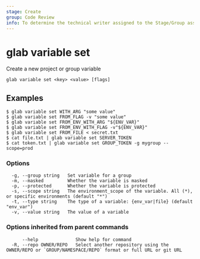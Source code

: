```yaml
---
stage: Create
group: Code Review
info: To determine the technical writer assigned to the Stage/Group associated with this page, see https://about.gitlab.com/handbook/product/ux/technical-writing/#assignments
---
```


<!--
This documentation is auto generated by a script.
Please do not edit this file directly, check cmd/gen-docs/docs.go.
-->

# glab variable set

Create a new project or group variable

```plaintext
glab variable set <key> <value> [flags]
```

## Examples

```plaintext
$ glab variable set WITH_ARG "some value"
$ glab variable set FROM_FLAG -v "some value"
$ glab variable set FROM_ENV_WITH_ARG "${ENV_VAR}"
$ glab variable set FROM_ENV_WITH_FLAG -v"${ENV_VAR}"
$ glab variable set FROM_FILE < secret.txt
$ cat file.txt | glab variable set SERVER_TOKEN
$ cat token.txt | glab variable set GROUP_TOKEN -g mygroup --scope=prod

```

### Options

```plaintext
  -g, --group string   Set variable for a group
  -m, --masked         Whether the variable is masked
  -p, --protected      Whether the variable is protected
  -s, --scope string   The environment_scope of the variable. All (*), or specific environments (default "*")
  -t, --type string    The type of a variable: {env_var|file} (default "env_var")
  -v, --value string   The value of a variable
```

### Options inherited from parent commands

```plaintext
      --help              Show help for command
  -R, --repo OWNER/REPO   Select another repository using the OWNER/REPO or `GROUP/NAMESPACE/REPO` format or full URL or git URL
```


